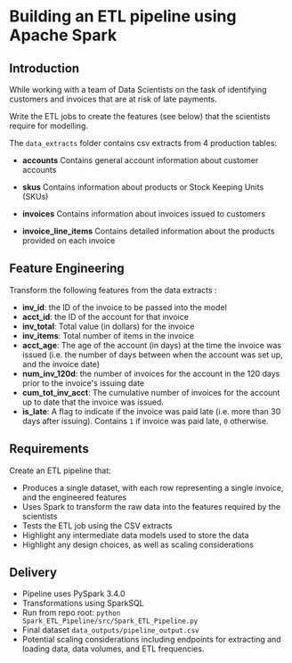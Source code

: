 # Building an ETL pipeline using Apache Spark

## Introduction

While working with a team of Data Scientists on the task of identifying customers and invoices that are at risk of late payments. 

Write the ETL jobs to create the features (see below) that the scientists require for modelling.

The `data_extracts` folder contains csv extracts from 4 production tables:

- **accounts**
Contains general account information about customer accounts

- **skus**
Contains information about products or Stock Keeping Units (SKUs)

- **invoices**
Contains information about invoices issued to customers

- **invoice_line_items**
Contains detailed information about the products provided on each invoice

## Feature Engineering

Transform the following features from the data extracts :

- **inv_id**: the ID of the invoice to be passed into the model
- **acct_id**: the ID of the account for that invoice
- **inv_total**: Total value (in dollars) for the invoice
- **inv_items**: Total number of items in the invoice
- **acct_age**: The age of the account (in days) at the time the invoice was issued (i.e. the number of days between when the account was set up, and the invoice date)
- **num_inv_120d**: the number of invoices for the account in the 120 days prior to the invoice's issuing date
- **cum_tot_inv_acct**: The cumulative number of invoices for the account up to date that the invoice was issued.
- **is_late**: A flag to indicate if the invoice was paid late (i.e. more than 30 days after issuing). Contains `1` if invoice was paid late, `0` otherwise.

## Requirements

Create an ETL pipeline that:
- Produces a single dataset, with each row representing a single invoice, and the engineered features
- Uses Spark to transform the raw data into the features required by the scientists
- Tests the ETL job using the CSV extracts 
- Highlight any intermediate data models used to store the data
- Highlight any design choices, as well as scaling considerations


## Delivery

- Pipeline uses PySpark 3.4.0  
- Transformations using SparkSQL
- Run from repo root: ``` python Spark_ETL_Pipeline/src/Spark_ETL_Pipeline.py ```
- Final dataset `data_outputs/pipeline_output.csv`
- Potential scaling considerations including endpoints for extracting and loading data, data volumes, and ETL frequencies.
